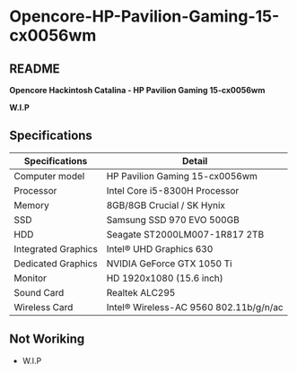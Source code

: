 # Opencore-HP-Pavilion-Gaming-15-cx0056wm

## README

<B>Opencore Hackintosh Catalina - HP Pavilion Gaming 15-cx0056wm</B>

<B> W.I.P</B>

## Specifications

| Specifications | Detail                                           |
| ------------------- | ------------------------------------------- |
| Computer model      | HP Pavilion Gaming 15-cx0056wm              |
| Processor           | Intel Core i5-8300H Processor               |
| Memory              | 8GB/8GB Crucial / SK Hynix                  |
| SSD		          | Samsung SSD 970 EVO 500GB					|
| HDD		          | Seagate ST2000LM007-1R817 2TB				|
| Integrated Graphics | Intel® UHD Graphics 630                     |
| Dedicated Graphics  | NVIDIA GeForce GTX 1050 Ti                  |
| Monitor             | HD 1920x1080 (15.6 inch)                    |
| Sound Card          | Realtek ALC295					            |
| Wireless Card       | Intel® Wireless-AC 9560 802.11b/g/n/ac      |

## Not Woriking
- W.I.P
